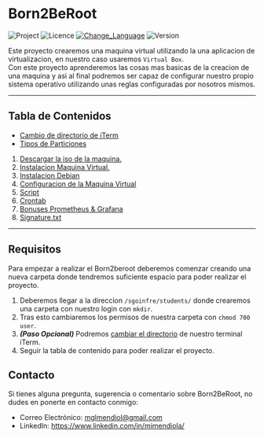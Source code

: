 # Born2BeRoot

![Project](https://img.shields.io/badge/Project-Born2BeRoot-blue)
![Licence](https://img.shields.io/badge/Licence-MIT-orange)
[![Change_Language](https://img.shields.io/badge/Change_Language-English-purple)](https://github.com/MiMendiola/Born2BeRoot/tree/main#born2beroot)
![Version](https://img.shields.io/badge/Version-1.0-green)

Este proyecto crearemos una maquina virtual utilizando la una aplicacion de virtualizacion, en nuestro caso usaremos `Virtual Box`. <br>
Con este proyecto aprenderemos las cosas mas basicas de la creacion de una maquina y asi al final podremos ser capaz de configurar nuestro propio sistema operativo utilizando unas reglas configuradas por nosotros mismos.

---

## Tabla de Contenidos

- [Cambio de directorio de iTerm](./Cambio%20de%20directorio%20de%20iTerm/Cambio%20de%20directorio%20de%20iTerm.md)
- [Tipos de Particiones](./Tipos%20de%20Particiones.md)
1. [Descargar la iso de la maquina.](./1%20-%20Descargar%20la%20iso%20de%20la%20maquina.md)
2. [Instalacion Maquina Virtual.](./2%20-%20Instalacion%20Maquina%20Virtual/2%20-%20Instalacion%20Maquina%20Virtual.md)
3. [Instalacion Debian](./3%20-%20Instalacion%20Debian/3%20-%20Instalacion%20Debian.md)
4. [Configuracion de la Maquina Virtual](./4%20-%20Configuracion%20de%20la%20Maquina%20Virtual/4%20-%20Configuracion%20de%20la%20Maquina%20Virtual.md)
5. [Script](./5%20-%20Script/5%20-%20Script.md)
6. [Crontab](./6%20-%20Crontab/6%20-%20Crontab.md)
7. [Bonuses Prometheus & Grafana](./7%20-%20Bonuses%20Prometheus%20%26%20Grafana/7%20-%20Bonuses%20Prometheus%20&%20Grafana.md)
8. [Signature.txt](./8%20-%20Signature/8%20-%20Signature.md)

---

## Requisitos

Para empezar a realizar el Born2beroot deberemos comenzar creando una nueva carpeta donde tendremos suficiente espacio para poder realizar el proyecto.

1. Deberemos llegar a la direccion `/sgoinfre/students/` donde crearemos una carpeta con nuestro login con `mkdir`.
2. Tras esto cambiaremos los permisos de nuestra carpeta con `chmod 700 user`.
3. ***(Paso Opcional)*** Podremos [cambiar el directorio](./Tipos%20de%20Particiones.md) de nuestro terminal iTerm.
4. Seguir la tabla de contenido para poder realizar el proyecto.

## Contacto
Si tienes alguna pregunta, sugerencia o comentario sobre Born2BeRoot, no dudes en ponerte en contacto conmigo:

- Correo Electrónico: <a href="mailto:mglmendiol@gmail.com" style="text-decoration: none; color:#fff">mglmendiol@gmail.com</a>
- LinkedIn: <a href="https://www.linkedin.com/in/mimendiola/" style="text-decoration: none; color:#fff !important;">https://www.linkedin.com/in/mimendiola/</a>
